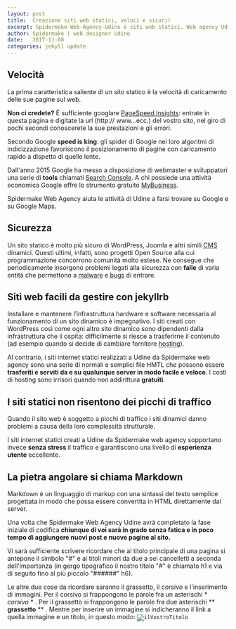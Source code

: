 ```yaml
---
layout: post
title:  Creazione siti web statici, veloci e sicuri!
excerpt: Spidermake-Web-Agency-Udine è siti web statici. Web agency Udine usa il generatore di siti Jekyllrb per realizzare siti internet, blog e portali, a Udine a Trieste
author: Spidermake | web designer Udine
date:   2017-11-08
categories: jekyll update
---
```


## Velocità

La prima caratteristica saliente di un sito statico è la velocità di caricamento delle sue pagine sul web.

**Non ci credete?** È sufficiente googlare <a href="https://developers.google.com/speed/pagespeed/insights/?hl=it" title="Vai alla pagina PageSpeed Insights di Goolge" rel="nofollow">PageSpeed Insights</a>: entrate in questa pagina e digitate la url (http:// www...ecc.) del vostro sito, nel giro di pochi secondi conoscerete la sue prestazioni e gli errori.

Secondo Google **speed is king**: gli spider di Google nei loro algoritmi di indicizzazione favoriscono il posizionamento di pagine con caricamento rapido a dispetto di quelle lente.

Dall'anno 2015 Google ha messo a disposizione di webmaster e sviluppatori una serie di **tools** chiamati <a href="https://www.google.com/webmasters/" title="Vai alla pagina Search Console di Goolge" rel="nofollow">Search Console</a>. A chi possiede una attività economica Google offre lo strumento gratuito <a href="https://www.google.it/intl/it/business/" title="Vai alla pagina MyBusiness di Goolge" rel="nofollow">MyBusiness</a>.

Spidermake Web Agency aiuta le attività di Udine a farsi trovare su Google e su Google Maps.


## Sicurezza

Un sito statico è molto più sicuro di WordPress, Joomla e altri simili <abbr title="Content Management System - in italiano: Sistema di Gestione dei Contenuti">CMS</abbr> dinamici. Questi ultimi, infatti, sono progetti Open Source alla cui programmazione concorrono comunità molto estese. Ne consegue che periodicamente insorgono problemi legati alla sicurezza con **falle** di varia entità che permettono a <abbr title="malicious software, letteralmente software malintenzionato e dannoso">malware</abbr> e <abbr title="bug in informatica è un errore nel codice sorgente">bugs</abbr> di entrare.

## Siti web facili da gestire con jekyllrb

Installare e mantenere l’infrastruttura hardware e software necessaria al funzionamento di un sito dinamico è impegnativo.
I siti creati con WordPress così come ogni altro sito dinamico sono dipendenti dalla infrastruttura che li ospita: difficilmente si riesce a trasferirne il contenuto (ad esempio quando si decide di cambiare fornitore <abbr title="hosting = affitto dello spazio necessario per pubblicare le pagine Internet">hosting</abbr>).

Al contrario, i siti internet statici realizzati a Udine da Spidermake web agency sono una serie di normali e semplici file HMTL che possono essere **trasferiti e serviti da e su qualunque server in modo facile e veloce**. I costi di hosting sono irrisori quando non addirittura **gratuiti**.

## I siti statici non risentono dei picchi di traffico

Quando il sito web è soggetto a picchi di traffico i siti dinamici danno problemi a causa della loro complessità strutturale.

I siti internet statici creati a Udine da Spidermake web agency sopportano invece **senza stress** il traffico e garantiscono una livello di **esperienza utente** eccellente.

## La pietra angolare si chiama Markdown

Markdown è un linguaggio di markup con una sintassi del testo semplice progettata in modo che possa essere convertita in HTML direttamente dal server.

Una volta che Spidermake Web Agency Udine avrà completato la fase iniziale di codifica **chiunque di voi sarà in grado senza fatica e in poco tempo di aggiungere nuovi post e nuove pagine al sito.**

Vi sarà sufficiente scrivere ricordare che al titolo principale di una pagina si antepone il simbolo "#" e ai titoli minori da due a sei cancelletti a seconda dell'importanza (in gergo tipografico il nostro titolo "#" è chiamato h1 e via di seguito fino al più piccolo "######" h6).

Le altre due cose da ricordare saranno il grassetto, il corsivo e l'inserimento di immagini. Per il corsivo si frappongono le parole fra un asterischi * *corsivo* * . Per il grassetto si frappongono le parole fra due asterischi ** **grassetto** ** . Mentre per inserire un immagine si indicheranno il link a quella immagine e un titolo, in questo modo: <code>![ilVostroTitolo](/linkAunaImmagine.jpg "il VostroTitolo")</code>
